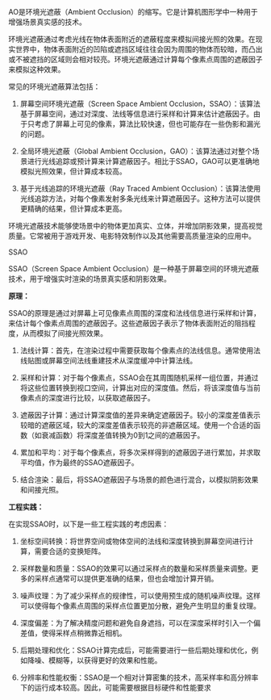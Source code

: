 AO是环境光遮蔽（Ambient Occlusion）的缩写。它是计算机图形学中一种用于增强场景真实感的技术。

环境光遮蔽通过考虑光线在物体表面附近的遮蔽程度来模拟间接光照的效果。在现实世界中，物体表面附近的凹陷或遮挡区域往往会因为周围的物体而较暗，而凸出或不被遮挡的区域则会相对较亮。环境光遮蔽通过计算每个像素点周围的遮蔽因子来模拟这种效果。

常见的环境光遮蔽算法包括：

1. 屏幕空间环境光遮蔽（Screen Space Ambient Occlusion，SSAO）：该算法基于屏幕空间，通过对深度、法线等信息进行采样和计算来估计遮蔽因子。由于只考虑了屏幕上可见的像素，算法比较快速，但也可能存在一些伪影和漏光的问题。

2. 全局环境光遮蔽（Global Ambient Occlusion，GAO）：该算法通过对整个场景进行光线追踪或预计算来计算遮蔽因子。相比于SSAO，GAO可以更准确地模拟光照效果，但计算成本较高。

3. 基于光线追踪的环境光遮蔽（Ray Traced Ambient Occlusion）：该算法使用光线追踪方法，对每个像素发射多条光线来计算遮蔽因子。这种方法可以提供更精确的结果，但计算成本更高。

环境光遮蔽技术能够使场景中的物体更加真实、立体，并增加阴影效果，提高视觉质量。它常被用于游戏开发、电影特效制作以及其他需要高质量渲染的应用中。



SSAO

SSAO（Screen Space Ambient Occlusion）是一种基于屏幕空间的环境光遮蔽技术，用于增强实时渲染的场景真实感和阴影效果。

**原理：**

SSAO的原理是通过对屏幕上可见像素点周围的深度和法线信息进行采样和计算，来估计每个像素点周围的遮蔽因子。这些遮蔽因子表示了物体表面附近的阻挡程度，从而模拟了间接光照效果。

1. 法线计算：首先，在渲染过程中需要获取每个像素点的法线信息。通常使用法线贴图或屏幕空间法线重建技术从深度缓冲中计算法线。

2. 采样和计算：对于每个像素点，SSAO会在其周围随机采样一组位置，并通过将这些位置转换到视口空间，计算出对应的深度值。然后，将该深度值与当前像素点的深度进行比较，以获取遮蔽因子。

3. 遮蔽因子计算：通过计算深度值的差异来确定遮蔽因子。较小的深度差值表示较暗的遮蔽区域，较大的深度差值表示较亮的非遮蔽区域。使用一个合适的函数（如衰减函数）将深度差值转换为0到1之间的遮蔽因子。

4. 累加和平均：对于每个像素点，将多次采样得到的遮蔽因子进行累加，并求取平均值，作为最终的SSAO遮蔽因子。

5. 结合渲染：最后，将SSAO遮蔽因子与场景的颜色进行混合，以模拟阴影效果和间接光照。

**工程实践：**

在实现SSAO时，以下是一些工程实践的考虑因素：

1. 坐标空间转换：将世界空间或物体空间的法线和深度转换到屏幕空间进行计算，需要合适的变换矩阵。

2. 采样数量和质量：SSAO的效果可以通过采样点的数量和采样质量来调整。更多的采样点通常可以提供更准确的结果，但也会增加计算开销。

3. 噪声纹理：为了减少采样点的规律性，可以使用预生成的随机噪声纹理。这样可以使得每个像素点周围的采样点位置更加分散，避免产生明显的重复纹理。

4. 深度偏差：为了解决精度问题和避免自身遮挡，可以在深度采样时引入一个偏差值，使得采样点稍微靠近相机。

5. 后期处理和优化：SSAO计算完成后，可能需要进行一些后期处理和优化，例如降噪、模糊等，以获得更好的效果和性能。

6. 分辨率和性能权衡：SSAO是一个相对计算密集的技术，高采样率和高分辨率下的运行成本较高。因此，可能需要根据目标硬件和性能要求